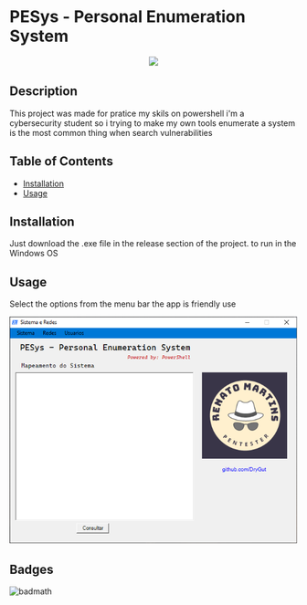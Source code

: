 ﻿# PESys - Personal Enumeration System
<p align="center">
  <img src="https://user-images.githubusercontent.com/91312588/231555322-b8b7b309-04c2-426c-965b-6e130428b00f.png">
 </p>


## Description

This project was made for pratice my skils on powershell
i'm a cybersecurity student so i trying to make my own tools
enumerate a system is the most common thing when search vulnerabilities

## Table of Contents


- [Installation](#installation)
- [Usage](#usage)

## Installation

Just download the .exe file in the release section of the project.
to run in the Windows OS

## Usage

Select the options from the menu bar
the app is friendly use

![alt text](assets/images/screenshot-pes.png)


## Badges

![badmath](https://img.shields.io/powershellgallery/p/Sistema_e_Redes?color=red&label=Sistema_e_Redes&logo=Powershell&style=plastic)


